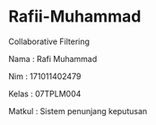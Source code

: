 # Rafii-Muhammad
Collaborative Filtering

Nama : Rafi Muhammad

Nim : 171011402479

Kelas : 07TPLM004

Matkul : Sistem penunjang keputusan 
